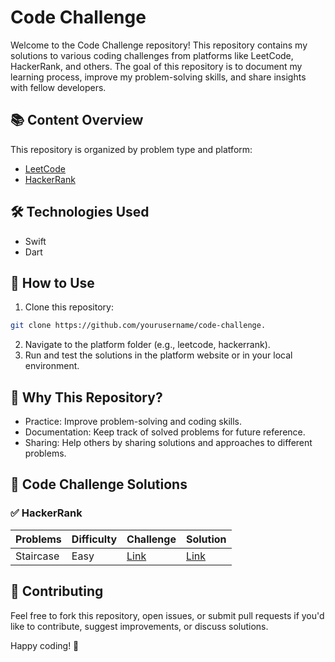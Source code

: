 # Code Challenge
Welcome to the Code Challenge repository! This repository contains my solutions to various coding challenges from platforms like LeetCode, HackerRank, and others. The goal of this repository is to document my learning process, improve my problem-solving skills, and share insights with fellow developers.

## 📚 Content Overview
This repository is organized by problem type and platform:
- [LeetCode](https://leetcode.com/)
- [HackerRank](https://www.hackerrank.com/)

## 🛠️ Technologies Used
- Swift
- Dart

## 🚀 How to Use
1. Clone this repository:
```bash
git clone https://github.com/yourusername/code-challenge.
```
2. Navigate to the platform folder (e.g., leetcode, hackerrank).
3. Run and test the solutions in the platform website or in your local environment.

## 🧠 Why This Repository?
- Practice: Improve problem-solving and coding skills.
- Documentation: Keep track of solved problems for future reference.
- Sharing: Help others by sharing solutions and approaches to different problems.

## 🧩 Code Challenge Solutions
### ✅ HackerRank
| Problems | Difficulty | Challenge | Solution |
|---|---|---|---|
| Staircase | Easy| [Link](https://www.hackerrank.com/challenges/staircase/problem) | [Link](https://github.com/didik-maulana/code-challenge/blob/main/hackerrank/easy/staircase) |

## 💬 Contributing
Feel free to fork this repository, open issues, or submit pull requests if you'd like to contribute, suggest improvements, or discuss solutions.

Happy coding! 🚀